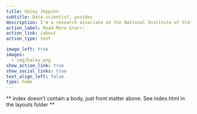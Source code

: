 ```yaml
---
title: Haley Jeppson
subtitle: Data scientist, postdoc
description: I'm a research associate at the National Institute of Statisical Sciences (NISS). My primary interests include data visualization and supporting scientific communication to a general audience. I work primarily in R and have a penchant for HTML and CSS.
action_label: Read More &rarr;
action_link: /about
action_type: text

image_left: true
images:
  - img/haley.png
show_action_link: true
show_social_links: true
text_align_left: false
type: home
---
```


** index doesn't contain a body, just front matter above.
See index.html in the layouts folder **
